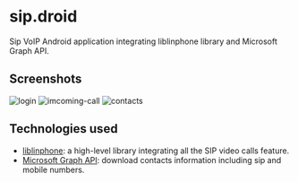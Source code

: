# sip.droid

Sip VoIP Android application integrating liblinphone library and Microsoft Graph API.

## Screenshots

![login](http://i.imgur.com/IiUAWuQl.png)
![imcoming-call](http://i.imgur.com/UPGHZtQl.png)
![contacts](http://i.imgur.com/jC5LHi0l.png)

## Technologies used

- [liblinphone](http://www.linphone.org/technical-corner/liblinphone/overview): a high-level library integrating all the SIP video calls feature.
- [Microsoft Graph API](https://developer.microsoft.com/en-us/graph/): download contacts information including sip and mobile numbers.
